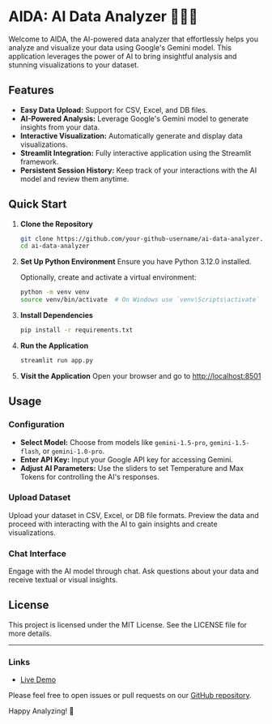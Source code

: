 # AIDA: AI Data Analyzer 🤖🧑‍💻

Welcome to AIDA, the AI-powered data analyzer that effortlessly helps you analyze and visualize your data using Google's Gemini model. This application leverages the power of AI to bring insightful analysis and stunning visualizations to your dataset. 

## Features

- **Easy Data Upload:** Support for CSV, Excel, and DB files.
- **AI-Powered Analysis:** Leverage Google's Gemini model to generate insights from your data.
- **Interactive Visualization:** Automatically generate and display data visualizations.
- **Streamlit Integration:** Fully interactive application using the Streamlit framework.
- **Persistent Session History:** Keep track of your interactions with the AI model and review them anytime.

## Quick Start

1. **Clone the Repository**
    ```sh
    git clone https://github.com/your-github-username/ai-data-analyzer.git
    cd ai-data-analyzer
    ```

2. **Set Up Python Environment**
    Ensure you have Python 3.12.0 installed.

    Optionally, create and activate a virtual environment:
    ```sh
    python -m venv venv
    source venv/bin/activate  # On Windows use `venv\Scripts\activate`
    ```

3. **Install Dependencies**
    ```sh
    pip install -r requirements.txt
    ```

4. **Run the Application**
    ```sh
    streamlit run app.py
    ```

5. **Visit the Application**
    Open your browser and go to [http://localhost:8501](http://localhost:8501)

## Usage

### Configuration
- **Select Model:** Choose from models like `gemini-1.5-pro`, `gemini-1.5-flash`, or `gemini-1.0-pro`.
- **Enter API Key:** Input your Google API key for accessing Gemini.
- **Adjust AI Parameters:** Use the sliders to set Temperature and Max Tokens for controlling the AI's responses.

### Upload Dataset
Upload your dataset in CSV, Excel, or DB file formats. Preview the data and proceed with interacting with the AI to gain insights and create visualizations.

### Chat Interface
Engage with the AI model through chat. Ask questions about your data and receive textual or visual insights.

## License

This project is licensed under the MIT License. See the LICENSE file for more details.

---

### Links
- [Live Demo](https://ai-data-analyzer.streamlit.app/) 

Please feel free to open issues or pull requests on our [GitHub repository](https://github.com/akshat122402/AIDA).

Happy Analyzing! 🚀
